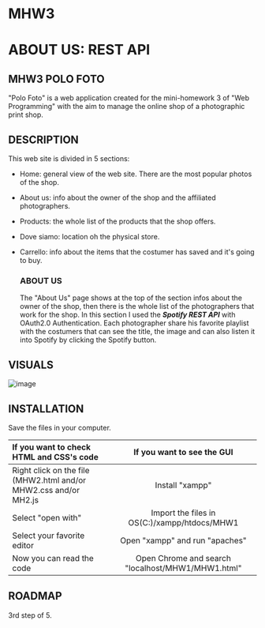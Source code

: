 # MHW3

# ABOUT US: REST API

## MHW3 POLO FOTO
"Polo Foto" is a web application created for the mini-homework 3 of "Web Programming" with the aim to manage the online shop of a photographic print shop.

## DESCRIPTION
This web site is divided in 5 sections:
- Home: general view of the web site. There are the most popular photos of the shop.
- About us: info about the owner of the shop and the affiliated photographers.
- Products: the whole list of the products that the shop offers.
- Dove siamo: location oh the physical store.
- Carrello: info about the items that the costumer has saved and it's going to buy.

    ### ABOUT US
    The "About Us" page shows at the top of the section infos about the owner of the shop, then there is the whole list of the photographers that work for the shop.
    In this section I used the **_Spotify REST API_** with OAuth2.0 Authentication. Each photographer share his favorite playlist with the costumers that can see the title, 
    the image and can also listen it into Spotify by clicking the Spotify button.

## VISUALS

![image](https://user-images.githubusercontent.com/79788825/115901777-ea9ef100-a461-11eb-9d98-e128bfdccd06.png)


## INSTALLATION

 Save the files in your computer.
 
|  If you want to check HTML and CSS's code | If you want to see the GUI |
|:--------------|:-------------:|
| Right click on the file (MHW2.html and/or MHW2.css and/or MH2.js |  Install "xampp" |
| Select "open with" | Import the files in OS(C:)/xampp/htdocs/MHW1 |
| Select your favorite editor | Open "xampp" and run "apaches" |
| Now you can read the code | Open Chrome and search "localhost/MHW1/MHW1.html" |

## ROADMAP
3rd step of 5.
